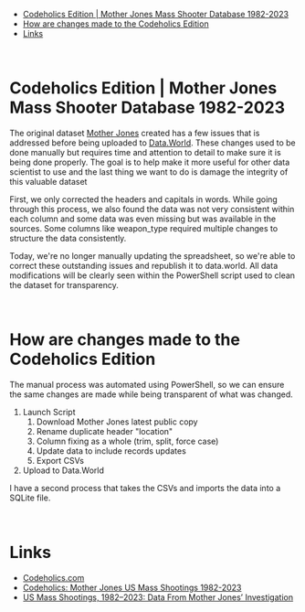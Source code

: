 
- [Codeholics Edition | Mother Jones Mass Shooter Database 1982-2023](#codeholics-edition--mother-jones-mass-shooter-database-1982-2023)
- [How are changes made to the Codeholics Edition](#how-are-changes-made-to-the-codeholics-edition)
- [Links](#links)

<br>

# Codeholics Edition | Mother Jones Mass Shooter Database 1982-2023

The original dataset [Mother Jones](https://www.motherjones.com/) created has a few issues that is addressed before being uploaded to [Data.World](https://data.world/).
These changes used to be done manually but requires time and attention to detail to make sure it is being done properly. The goal is to help make it more useful for other data scientist to use and the last thing we want to do is damage the integrity of this valuable dataset

First, we only corrected the headers and capitals in words. While going through this process, we also found the data was not very consistent within each column and some data was even missing but was available in the sources. Some columns like weapon_type required multiple changes to structure the data consistently. 

Today, we're no longer manually updating the spreadsheet, so we're able to correct these outstanding issues and republish it to data.world. All data modifications will be clearly seen within the PowerShell script used to clean the dataset for transparency. 

<br>

# How are changes made to the Codeholics Edition

The manual process was automated using PowerShell, so we can ensure the same changes are made while being transparent of what was changed. 

1. Launch Script
   1. Download Mother Jones latest public copy
   2. Rename duplicate header "location"
   3. Column fixing as a whole (trim, split, force case)
   4. Update data to include records updates
   5. Export CSVs
2. Upload to Data.World

I have a second process that takes the CSVs and imports the data into a SQLite file.

<br>



# Links

- [Codeholics.com](https://codeholics.com)
- [Codeholics: Mother Jones US Mass Shootings 1982-2023](https://data.world/thebleak/thebleak13s1)
- [US Mass Shootings, 1982–2023: Data From Mother Jones’ Investigation](https://www.motherjones.com/politics/2012/12/mass-shootings-mother-jones-full-data/)